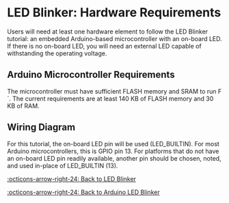 # LED Blinker: Hardware Requirements

Users will need at least one hardware element to follow the LED Blinker tutorial: an embedded Arduino-based microcontroller with an on-board LED. If there is no on-board LED, you will need an external LED capable of withstanding the operating voltage.

## Arduino Microcontroller Requirements

The microcontroller must have sufficient FLASH memory and SRAM to run F´. The current requirements are at least 140 KB of FLASH memory and 30 KB of RAM.

## Wiring Diagram

For this tutorial, the on-board LED pin will be used (LED_BUILTIN). For most Arduino microcontrollers, this is GPIO pin 13. For platforms that do not have an on-board LED pin readily available, another pin should be chosen, noted, and used in-place of LED_BUILTIN (13).


[:octicons-arrow-right-24: Back to LED Blinker](https://github.jpl.nasa.gov/pages/ashleysa/fprime-website-mkdocs-dev/latest/tutorials-led-blinker/docs/led-blinker/)

[:octicons-arrow-right-24: Back to Arduino LED Blinker](https://github.jpl.nasa.gov/pages/ashleysa/fprime-website-mkdocs-dev/latest/tutorials-arduino-led-blinker/docs/arduino-led-blinker/)